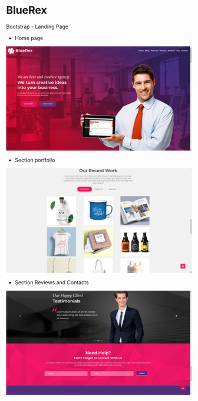 # BlueRex
Bootstrap - Landing Page

- Home page

![Home](https://github.com/grantdesign/BlueRex/blob/main/assets/index.png?raw=true)

- Section portfolio

![Home](https://github.com/grantdesign/BlueRex/blob/main/assets/portfolio.png?raw=true)

- Section Reviews and Contacts

![Home](https://github.com/grantdesign/BlueRex/blob/main/assets/reviews.png?raw=true)